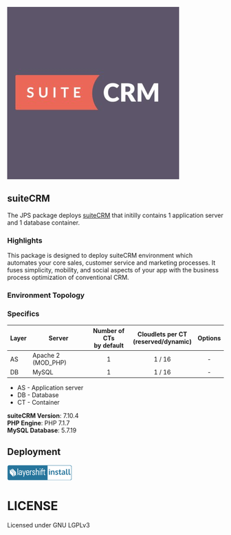 [![suiteCRM](images/suite.jpg)](../../../suitecrm)

## suiteCRM

The JPS package deploys [suiteCRM](https://suitecrm.com/)  that initilly contains 1 application server and 1 database container.

### Highlights

This package is designed to deploy suiteCRM environment which automates your core sales, customer service and marketing processes.
It fuses simplicity, mobility, and social aspects of your app with the business process optimization of conventional CRM.

### Environment Topology

### Specifics

Layer                |     Server    | Number of CTs <br/> by default | Cloudlets per CT <br/> (reserved/dynamic) | Options
-------------------- | --------------| :----------------------------: | :---------------------------------------: | :-----:
AS                   | Apache 2 (MOD_PHP) |       1                        |           1 / 16                          | -
DB                   |    MySQL      |       1                        |           1 / 16                           | -

* AS - Application server 
* DB - Database 
* CT - Container

**suiteCRM Version**: 7.10.4<br/>
**PHP Engine**: PHP 7.1.7<br/>
**MySQL Database**: 5.7.19

## Deployment

[![Deploy to Layershift Jelastic PaaS](images/layershift-install-3.png)](http://jps.layershift.com/suitecrm/deploy.html)

# LICENSE

Licensed under GNU LGPLv3
